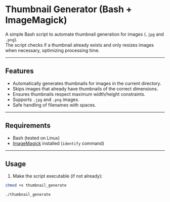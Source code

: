 # Thumbnail Generator (Bash + ImageMagick)

A simple Bash script to automate thumbnail generation for images (`.jpg` and `.png`).  
The script checks if a thumbnail already exists and only resizes images when necessary, optimizing processing time.

---

## Features

- Automatically generates thumbnails for images in the current directory.
- Skips images that already have thumbnails of the correct dimensions.
- Ensures thumbnails respect maximum width/height constraints.
- Supports `.jpg` and `.png` images.
- Safe handling of filenames with spaces.

---

## Requirements

- Bash (tested on Linux)
- [ImageMagick](https://imagemagick.org/) installed (`identify` command)

---

## Usage

1. Make the script executable (if not already):

```bash
chmod +x thumbnail_generate

./thumbnail_generate
